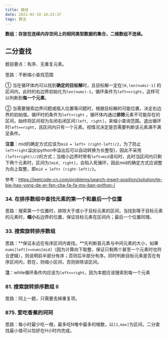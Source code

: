 ```yaml
---
title: 数组
date: 2021-02-10 18:23:37
tags: 算法
---
```


**数组：存放在连续内存空间上的相同类型数据的集合，二维数组不连续。**

## 二分查找

题目要点：有序、无重复元素。

思路：不断缩小查找范围

① 当在循环体内可以找到**确定的目标解**时，且目标解一定在`[0,len(nums)-1]` 的区间内，此时的右边界初始化为`len(nums)-1`，循环条件为`left<=right`，这样可以判断到**每一个元素**。

 ② 当需要搜索边界问题或插入位置等问题时，根据目标解的可能位置，决定右边界的初始值。循环时的条件为`left<right` ，循环体内通过**排除**元素不可能存在的区间，始终将区间视为左闭右闭区间`[left, right]`，来缩小查询范围。退出循环时`left==right`，且区间内只有一个元素。视情况决定是否需要判断该元素满不满足条件。

<!--more-->

**注意**：mid的确定方式应该为`mid = left+ (right-left)/2`，为了防止`left+right`溢出(python中溢出后可以自动转换为长整型)，因此不采用`(left+right)//2`的方式；当缩小边界时带有`left=mid`语句时，此时当区间内只剩下两个元素时，区间为`[mid, right]`，会陷入死循环，因此mid的确定方式应调整为向上取整，即`mid = left+ (right-left)/2`。

参考：https://leetcode-cn.com/problems/search-insert-position/solution/te-bie-hao-yong-de-er-fen-cha-fa-fa-mo-ban-python-/ 

### 34.  在排序数组中查找元素的第一个和最后一个位置

思路：搜索第一个位置时，排除大于或小于目标元素的区间，当找到等于目标元素的元素时，**缩小**右边界的位置，保证目标元素在区间内；最后一个位置同理。

### 33. 搜索旋转排序数组

思路：**保证永远在有序区间内查找。**先判断首元素与中间元素的大小，如果`nums[left]<=nums[mid]`（因为计算向下取整，保证只剩两个甚至一个元素时也符合逻辑），则说明前半部分有序；否则后半部分有序。同时判断目标元素是否在有序区间内，若在，则缩小区间，否则排除该区间。

**注**：while循环条件内应该为`left<=right`，因为本题应该搜索到每一个元素

### 81. 搜索旋转排序数组 II

思路：同上一题，只需要去掉重复项。

### 875. 爱吃香蕉的珂珂

思路：每小时最少吃一根，最多吃N堆中最多的根数，以`[1,max]`为区间，二分查找最小值可以恰好在H小时内完成。

